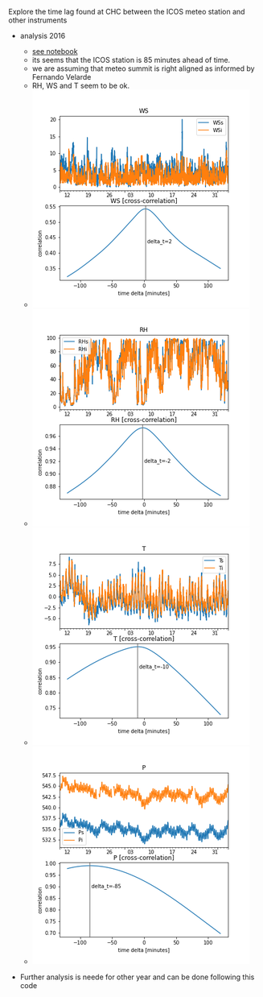 Explore the time lag found at CHC between the ICOS meteo station
and other instruments

- analysis 2016 
  - [see notebook](./nbs/z010_explore.ipynb)
  - its seems that the ICOS station is 85 minutes ahead of time. 
  - we are assuming that meteo summit is right aligned as informed by Fernando Velarde
  - RH, WS and T seem to be ok. 
  - ![img.png](./nbs/imgs/WS.png)
  - ![img.png](./nbs/imgs/RH.png)
  - ![img.png](./nbs/imgs/T.png)
  - ![img.png](./nbs/imgs/P.png)
  
- Further analysis is neede for other year and can be done following this code